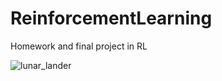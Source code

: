 # ReinforcementLearning

Homework and final project in RL

![lunar_lander](https://www.gymlibrary.dev/_images/lunar_lander.gif)